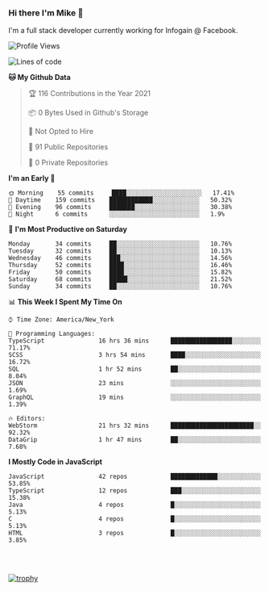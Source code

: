 ### Hi there I'm Mike 👋
I'm a full stack developer currently working for Infogain @ Facebook.

<!--START_SECTION:waka-->
![Profile Views](http://img.shields.io/badge/Profile%20Views-1-blue)

![Lines of code](https://img.shields.io/badge/From%20Hello%20World%20I%27ve%20Written-1.2%20million%20lines%20of%20code-blue)

**🐱 My Github Data** 

> 🏆 116 Contributions in the Year 2021
 > 
> 📦 0 Bytes Used in Github's Storage 
 > 
> 🚫 Not Opted to Hire
 > 
> 📜 91 Public Repositories 
 > 
> 🔑 0 Private Repositories  
 > 
**I'm an Early 🐤** 

```text
🌞 Morning    55 commits     ████░░░░░░░░░░░░░░░░░░░░░   17.41% 
🌆 Daytime    159 commits    ████████████░░░░░░░░░░░░░   50.32% 
🌃 Evening    96 commits     ███████░░░░░░░░░░░░░░░░░░   30.38% 
🌙 Night      6 commits      ░░░░░░░░░░░░░░░░░░░░░░░░░   1.9%

```
📅 **I'm Most Productive on Saturday** 

```text
Monday       34 commits     ██░░░░░░░░░░░░░░░░░░░░░░░   10.76% 
Tuesday      32 commits     ██░░░░░░░░░░░░░░░░░░░░░░░   10.13% 
Wednesday    46 commits     ███░░░░░░░░░░░░░░░░░░░░░░   14.56% 
Thursday     52 commits     ████░░░░░░░░░░░░░░░░░░░░░   16.46% 
Friday       50 commits     ████░░░░░░░░░░░░░░░░░░░░░   15.82% 
Saturday     68 commits     █████░░░░░░░░░░░░░░░░░░░░   21.52% 
Sunday       34 commits     ██░░░░░░░░░░░░░░░░░░░░░░░   10.76%

```


📊 **This Week I Spent My Time On** 

```text
⌚︎ Time Zone: America/New_York

💬 Programming Languages: 
TypeScript               16 hrs 36 mins      █████████████████░░░░░░░░   71.17% 
SCSS                     3 hrs 54 mins       ████░░░░░░░░░░░░░░░░░░░░░   16.72% 
SQL                      1 hr 52 mins        ██░░░░░░░░░░░░░░░░░░░░░░░   8.04% 
JSON                     23 mins             ░░░░░░░░░░░░░░░░░░░░░░░░░   1.69% 
GraphQL                  19 mins             ░░░░░░░░░░░░░░░░░░░░░░░░░   1.39%

🔥 Editors: 
WebStorm                 21 hrs 32 mins      ███████████████████████░░   92.32% 
DataGrip                 1 hr 47 mins        ██░░░░░░░░░░░░░░░░░░░░░░░   7.68%

```

**I Mostly Code in JavaScript** 

```text
JavaScript               42 repos            █████████████░░░░░░░░░░░░   53.85% 
TypeScript               12 repos            ███░░░░░░░░░░░░░░░░░░░░░░   15.38% 
Java                     4 repos             █░░░░░░░░░░░░░░░░░░░░░░░░   5.13% 
C                        4 repos             █░░░░░░░░░░░░░░░░░░░░░░░░   5.13% 
HTML                     3 repos             █░░░░░░░░░░░░░░░░░░░░░░░░   3.85%

```



<!--END_SECTION:waka-->

##### &nbsp;
[![trophy](https://github-profile-trophy.vercel.app/?username=uptonm&theme=dracula)](https://github.com/ryo-ma/github-profile-trophy)
